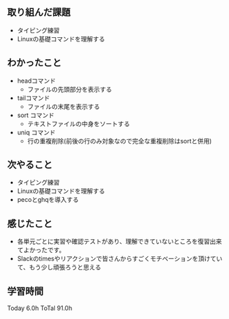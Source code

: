 ## 取り組んだ課題
- タイピング練習
- Linuxの基礎コマンドを理解する
## わかったこと
- headコマンド
  - ファイルの先頭部分を表示する
- tailコマンド
  - ファイルの末尾を表示する
- sort コマンド
  - テキストファイルの中身をソートする
- uniq コマンド
  - 行の重複削除(前後の行のみ対象なので完全な重複削除はsortと併用)
## 次やること
- タイピング練習
- Linuxの基礎コマンドを理解する
- pecoとghqを導入する
## 感じたこと
- 各単元ごとに実習や確認テストがあり、理解できていないところを復習出来てよかったです。
- Slackのtimesやリアクションで皆さんからすごくモチベーションを頂けていて、もう少し頑張ろうと思える
## 学習時間
Today 6.0h ToTal 91.0h

